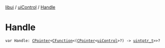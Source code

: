 [libui](../index.md) / [uiControl](index.md) / [Handle](./-handle.md)

# Handle

`var Handle: `[`CPointer`](../../kotlinx.cinterop/-c-pointer/index.md)`<`[`CFunction`](../../kotlinx.cinterop/-c-function/index.md)`<(`[`CPointer`](../../kotlinx.cinterop/-c-pointer/index.md)`<`[`uiControl`](index.md)`>?) -> `[`uintptr_t`](../../platform.posix/uintptr_t.md)`>>?`